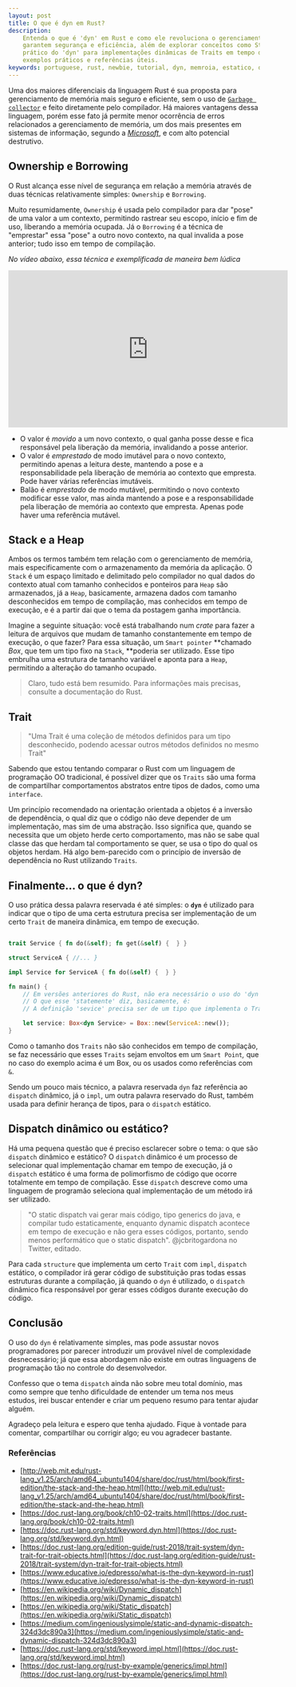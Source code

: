 ```yaml
---
layout: post
title: O que é dyn em Rust?
description: 
    Entenda o que é 'dyn' em Rust e como ele revoluciona o gerenciamento de memória. Saiba como 'Ownership' e 'Borrowing'
    garantem segurança e eficiência, além de explorar conceitos como Stack e Heap. Descubra o papel das Traits e o uso
    prático do 'dyn' para implementações dinâmicas de Traits em tempo de execução. Uma introdução completa para novatos com
    exemplos práticos e referências úteis.
keywords: portuguese, rust, newbie, tutorial, dyn, memroia, estatico, dinamico
---
```


Uma dos maiores diferenciais da linguagem Rust é sua proposta para gerenciamento
de memória mais seguro e eficiente, sem o uso de [`Garbage
collector`](https://en.wikipedia.org/wiki/Garbage_collection_(computer_science))
e feito diretamente pelo compilador. Há maiores vantagens dessa linguagem, porém
esse fato já permite menor ocorrência de erros relacionados a gerenciamento de
memória, um dos mais presentes em sistemas de informação, segundo a
*[Microsoft](https://msrc-blog.microsoft.com/2019/07/18/we-need-a-safer-systems-programming-language/)*,
e com alto potencial destrutivo.

## Ownership e Borrowing

O Rust alcança esse nível de segurança em relação a memória através de duas
técnicas relativamente simples: `Ownership` e `Borrowing`.

Muito resumidamente, `Ownership` é usada pelo compilador para dar "pose" de uma
valor a um contexto, permitindo rastrear seu escopo, início e fim de uso,
liberando a memória ocupada. Já o `Borrowing` é a técnica de "emprestar" essa
"pose" a outro novo contexto, na qual invalida a pose anterior; tudo isso em
tempo de compilação.

*No vídeo abaixo, essa técnica e exemplificada de maneira bem lúdica*

<iframe width="560" height="315"
    src="https://www.youtube.com/embed/rEsoImv7vq8?si=59lCTFbSYZz_xvRc"
    title="YouTube video player" frameborder="0" allow="accelerometer; autoplay;
    clipboard-write; encrypted-media; gyroscope; picture-in-picture; web-share"
    referrerpolicy="strict-origin-when-cross-origin" allowfullscreen></iframe>

- O valor é *movido* a um novo contexto, o qual ganha posse desse e fica
responsável pela liberação da memória, invalidando a posse anterior.
- O valor é *emprestado* de modo imutável para o novo contexto, permitindo
apenas a leitura deste, mantendo a pose e a responsabilidade pela liberação de
memória ao contexto que empresta. Pode haver várias referências imutáveis.
- Balão é *emprestado* de modo mutável, permitindo o novo contexto modificar
esse valor, mas ainda mantendo a pose e a responsabilidade pela liberação de
memória ao contexto que empresta. Apenas pode haver uma referência mutável.

## Stack e a Heap

Ambos os termos também tem relação com o gerenciamento de memória, mais
especificamente com o armazenamento da memória da aplicação. O `Stack` é um
espaço limitado e delimitado pelo compilador no qual dados do contexto atual com
tamanho conhecidos e ponteiros para `Heap` são armazenados, já a `Heap`,
basicamente, armazena dados com tamanho desconhecidos em tempo de compilação,
mas conhecidos em tempo de execução, e é a partir dai que o tema da postagem
ganha importância.

Imagine a seguinte situação: você está trabalhando num *crate* para fazer a
leitura de arquivos que mudam de tamanho constantemente em tempo de execução, o
que fazer? Para essa situação, um `Smart pointer` **chamado *Box*, que tem um
tipo fixo na `Stack`, **poderia ser utilizado. Esse tipo embrulha uma estrutura
de tamanho variável e aponta para a `Heap`, permitindo a alteração do tamanho
ocupado.

> Claro, tudo está bem resumido. Para informações mais precisas, consulte a
> documentação do Rust.

## Trait

> "Uma Trait é uma coleção de métodos definidos para um tipo desconhecido,
> podendo acessar outros métodos definidos no mesmo Trait"

Sabendo que estou tentando comparar o Rust com um linguagem de programação OO
tradicional, é possível dizer que os `Traits` são uma forma de compartilhar
comportamentos abstratos entre tipos de dados, como uma `interface`.

Um princípio recomendado na orientação orientada a objetos é a inversão de
dependência, o qual diz que o código não deve depender de um implementação, mas
sim de uma abstração. Isso significa que, quando se necessita que um objeto
herde certo comportamento, mas não se sabe qual classe das que herdam tal
comportamento se quer, se usa o tipo do qual os objetos herdam. Há algo
bem-parecido com o princípio de inversão de dependência no Rust utilizando
`Traits`*.*

## Finalmente... o que é dyn?

O uso prática dessa palavra reservada é até simples: o **`dyn`** é utilizado
para indicar que o tipo de uma certa estrutura precisa ser implementação de um
certo `Trait` de maneira dinâmica, em tempo de execução.

```rust

trait Service { fn do(&self); fn get(&self) {  } }

struct ServiceA { //... }

impl Service for ServiceA { fn do(&self) {  } }

fn main() { 
    // Em versões anteriores do Rust, não era necessário o uso do 'dyn'.
    // O que esse 'statemente' diz, basicamente, é: 
    // A definição 'sevice' precisa ser de um tipo que implementa o Trait Service.

    let service: Box<dyn Service> = Box::new(ServiceA::new());
}

```

Como o tamanho dos `Traits` não são conhecidos em tempo de compilação, se faz
necessário que esses `Traits` sejam envoltos em um `Smart Point`*,* que no caso
do exemplo acima é um Box, ou os usados como referências com `&`.

Sendo um pouco mais técnico, a palavra reservada `dyn` faz referência ao
`dispatch` dinâmico, já o `impl`, um outra palavra reservado do Rust, também
usada para definir herança de tipos, para o `dispatch` estático.

## Dispatch dinâmico ou estático?

Há uma pequena questão que é preciso esclarecer sobre o tema: o que são
`dispatch` dinâmico e estático? O `dispatch` dinâmico é um processo de
selecionar qual implementação chamar em tempo de execução, já o `dispatch`
estático é uma forma de polimorfismo de código que ocorre totalmente em tempo de
compilação. Esse `dispatch` descreve como uma linguagem de programão seleciona
qual implementação de um método irá ser utilizado.

> "O static dispatch vai gerar mais código, tipo generics do java, e compilar
> tudo estaticamente, enquanto dynamic dispatch acontece em tempo de execução e
> não gera esses códigos, portanto, sendo menos performático que o static
> dispatch". @jcbritogardona no Twitter, editado.

Para cada `structure` que implementa um certo `Trait` com `impl`, `dispatch`
estático, o compilador irá gerar código de substituição pras todas essas
estruturas durante a compilação, já quando o `dyn` é utilizado, o `dispatch`
dinâmico fica responsável por gerar esses códigos durante execução do código.

## Conclusão

O uso do `dyn` é relativamente simples, mas pode assustar novos programadores
por parecer introduzir um provável nível de complexidade desnecessário; já que
essa abordagem não existe em outras linguagens de programação tão no controle do
desenvolvedor.

Confesso que o tema `dispatch` ainda não sobre meu total domínio, mas como
sempre que tenho dificuldade de entender um tema nos meus estudos, irei buscar
entender e criar um pequeno resumo para tentar ajudar alguém.

Agradeço pela leitura e espero que tenha ajudado. Fique à vontade para comentar,
compartilhar ou corrigir algo; eu vou agradecer bastante.

### Referências

- [http://web.mit.edu/rust-lang_v1.25/arch/amd64_ubuntu1404/share/doc/rust/html/book/first-edition/the-stack-and-the-heap.html](http://web.mit.edu/rust-lang_v1.25/arch/amd64_ubuntu1404/share/doc/rust/html/book/first-edition/the-stack-and-the-heap.html)
- [https://doc.rust-lang.org/book/ch10-02-traits.html](https://doc.rust-lang.org/book/ch10-02-traits.html)
- [https://doc.rust-lang.org/std/keyword.dyn.html](https://doc.rust-lang.org/std/keyword.dyn.html)
- [https://doc.rust-lang.org/edition-guide/rust-2018/trait-system/dyn-trait-for-trait-objects.html](https://doc.rust-lang.org/edition-guide/rust-2018/trait-system/dyn-trait-for-trait-objects.html)
- [https://www.educative.io/edpresso/what-is-the-dyn-keyword-in-rust](https://www.educative.io/edpresso/what-is-the-dyn-keyword-in-rust)
- [https://en.wikipedia.org/wiki/Dynamic_dispatch](https://en.wikipedia.org/wiki/Dynamic_dispatch)
- [https://en.wikipedia.org/wiki/Static_dispatch](https://en.wikipedia.org/wiki/Static_dispatch)
- [https://medium.com/ingeniouslysimple/static-and-dynamic-dispatch-324d3dc890a3](https://medium.com/ingeniouslysimple/static-and-dynamic-dispatch-324d3dc890a3)
- [https://doc.rust-lang.org/std/keyword.impl.html](https://doc.rust-lang.org/std/keyword.impl.html)
- [https://doc.rust-lang.org/rust-by-example/generics/impl.html](https://doc.rust-lang.org/rust-by-example/generics/impl.html)
